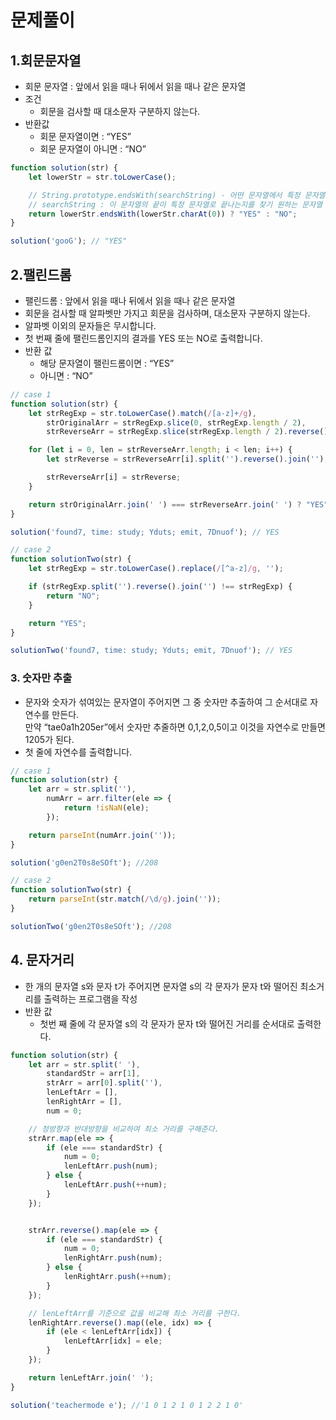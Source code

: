 # 문제풀이

## 1.회문문자열

- 회문 문자열 : 앞에서 읽을 때나 뒤에서 읽을 때나 같은 문자열
- 조건
    - 회문을 검사할 때 대소문자 구분하지 않는다.
- 반환값
    - 회문 문자열이면 :  “YES”
    - 회문 문자열이 아니면 : “NO”

```javascript
function solution(str) {
    let lowerStr = str.toLowerCase();

    // String.prototype.endsWith(searchString) - 어떤 문자열에서 특정 문자열로 끝나는지를 확인할 수 있는 메서드
    // searchString : 이 문자열의 끝이 특정 문자열로 끝나는지를 찾기 원하는 문자열
    return lowerStr.endsWith(lowerStr.charAt(0)) ? "YES" : "NO";
}

solution('gooG'); // "YES"
```

## 2.팰린드롬

- 팰린드롬 : 앞에서 읽을 때나 뒤에서 읽을 때나 같은 문자열
- 회문을 검사할 때 알파벳만 가지고 회문을 검사하며, 대소문자 구분하지 않는다.
- 알파벳 이외의 문자들은 무시합니다.
- 첫 번째 줄에 팰린드롬인지의 결과를 YES 또는 NO로 출력합니다.
- 반환 값
    - 해당 문자열이 팰린드롬이면 : “YES”
    - 아니면 : “NO”

```javascript
// case 1 
function solution(str) {
    let strRegExp = str.toLowerCase().match(/[a-z]+/g),
        strOriginalArr = strRegExp.slice(0, strRegExp.length / 2),
        strReverseArr = strRegExp.slice(strRegExp.length / 2).reverse();

    for (let i = 0, len = strReverseArr.length; i < len; i++) {
        let strReverse = strReverseArr[i].split('').reverse().join('');

        strReverseArr[i] = strReverse;
    }

    return strOriginalArr.join(' ') === strReverseArr.join(' ') ? "YES" : "NO";
}

solution('found7, time: study; Yduts; emit, 7Dnuof'); // YES

// case 2
function solutionTwo(str) {
    let strRegExp = str.toLowerCase().replace(/[^a-z]/g, '');

    if (strRegExp.split('').reverse().join('') !== strRegExp) {
        return "NO";
    }

    return "YES";
}

solutionTwo('found7, time: study; Yduts; emit, 7Dnuof'); // YES
```

### 3. 숫자만 추출

- 문자와 숫자가 섞여있는 문자열이 주어지면 그 중 숫자만 추출하여 그 순서대로 자연수를 만든다. <br>
  만약 “tae0a1h205er”에서 숫자만 추줄하면 0,1,2,0,5이고 이것을 자연수로 만들면 1205가 된다.
- 첫 줄에 자연수를 출력합니다.

```javascript
// case 1 
function solution(str) {
    let arr = str.split(''),
        numArr = arr.filter(ele => {
            return !isNaN(ele);
        });

    return parseInt(numArr.join(''));
}

solution('g0en2T0s8eSOft'); //208

// case 2
function solutionTwo(str) {
    return parseInt(str.match(/\d/g).join(''));
}

solutionTwo('g0en2T0s8eSOft'); //208
```

## 4. 문자거리

- 한 개의 문자열 s와 문자 t가 주어지면 문자열 s의 각 문자가 문자 t와 떨어진 최소거리를 출력하는 프로그램을 작성
- 반환 값
    - 첫번 째 줄에 각 문자열 s의 각 문자가 문자 t와 떨어진 거리를 순서대로 출력한다.

```javascript
function solution(str) {
    let arr = str.split(' '),
        standardStr = arr[1],
        strArr = arr[0].split(''),
        lenLeftArr = [],
        lenRightArr = [],
        num = 0;

    // 정방향과 반대방향을 비교하여 최소 거리를 구해준다. 
    strArr.map(ele => {
        if (ele === standardStr) {
            num = 0;
            lenLeftArr.push(num);
        } else {
            lenLeftArr.push(++num);
        }
    });


    strArr.reverse().map(ele => {
        if (ele === standardStr) {
            num = 0;
            lenRightArr.push(num);
        } else {
            lenRightArr.push(++num);
        }
    });

    // lenLeftArr를 기준으로 값을 비교해 최소 거리를 구한다. 
    lenRightArr.reverse().map((ele, idx) => {
        if (ele < lenLeftArr[idx]) {
            lenLeftArr[idx] = ele;
        }
    });

    return lenLeftArr.join(' ');
}

solution('teachermode e'); //'1 0 1 2 1 0 1 2 2 1 0'
```
